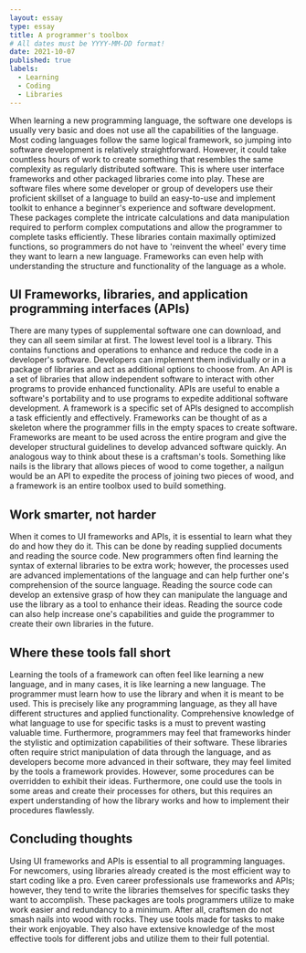 ```yaml
---
layout: essay
type: essay
title: A programmer's toolbox
# All dates must be YYYY-MM-DD format!
date: 2021-10-07
published: true
labels:
  - Learning
  - Coding
  - Libraries
---
```


When learning a new programming language, the software one develops is usually very basic and does not use all the capabilities of the language. Most coding languages follow the same logical framework, so jumping into software development is relatively straightforward. However, it could take countless hours of work to create something that resembles the same complexity as regularly distributed software. This is where user interface frameworks and other packaged libraries come into play. These are software files where some developer or group of developers use their proficient skillset of a language to build an easy-to-use and implement toolkit to enhance a beginner's experience and software development. These packages complete the intricate calculations and data manipulation required to perform complex computations and allow the programmer to complete tasks efficiently. These libraries contain maximally optimized functions, so programmers do not have to 'reinvent the wheel' every time they want to learn a new language. Frameworks can even help with understanding the structure and functionality of the language as a whole.

## UI Frameworks, libraries, and application programming interfaces (APIs)

There are many types of supplemental software one can download, and they can all seem similar at first. The lowest level tool is a library. This contains functions and operations to enhance and reduce the code in a developer's software. Developers can implement them individually or in a package of libraries and act as additional options to choose from. An API is a set of libraries that allow independent software to interact with other programs to provide enhanced functionality. APIs are useful to enable a software's portability and to use programs to expedite additional software development. A framework is a specific set of APIs designed to accomplish a task efficiently and effectively. Frameworks can be thought of as a skeleton where the programmer fills in the empty spaces to create software. Frameworks are meant to be used across the entire program and give the developer structural guidelines to develop advanced software quickly. An analogous way to think about these is a craftsman's tools. Something like nails is the library that allows pieces of wood to come together, a nailgun would be an API to expedite the process of joining two pieces of wood, and a framework is an entire toolbox used to build something. 

## Work smarter, not harder

When it comes to UI frameworks and APIs, it is essential to learn what they do and how they do it. This can be done by reading supplied documents and reading the source code. New programmers often find learning the syntax of external libraries to be extra work; however, the processes used are advanced implementations of the language and can help further one's comprehension of the source language. Reading the source code can develop an extensive grasp of how they can manipulate the language and use the library as a tool to enhance their ideas. Reading the source code can also help increase one's capabilities and guide the programmer to create their own libraries in the future.

## Where these tools fall short

Learning the tools of a framework can often feel like learning a new language, and in many cases, it is like learning a new language. The programmer must learn how to use the library and when it is meant to be used. This is precisely like any programming language, as they all have different structures and applied functionality. Comprehensive knowledge of what language to use for specific tasks is a must to prevent wasting valuable time. Furthermore, programmers may feel that frameworks hinder the stylistic and optimization capabilities of their software. These libraries often require strict manipulation of data through the language, and as developers become more advanced in their software, they may feel limited by the tools a framework provides. However, some procedures can be overridden to exhibit their ideas. Furthermore, one could use the tools in some areas and create their processes for others, but this requires an expert understanding of how the library works and how to implement their procedures flawlessly.

## Concluding thoughts

Using UI frameworks and APIs is essential to all programming languages. For newcomers, using libraries already created is the most efficient way to start coding like a pro. Even career professionals use frameworks and APIs; however, they tend to write the libraries themselves for specific tasks they want to accomplish. These packages are tools programmers utilize to make work easier and redundancy to a minimum. After all, craftsmen do not smash nails into wood with rocks. They use tools made for tasks to make their work enjoyable. They also have extensive knowledge of the most effective tools for different jobs and utilize them to their full potential.
